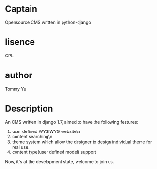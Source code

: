 Captain
=======

Opensource CMS written in python-django

lisence
=========
GPL

author
=========
Tommy Yu

Description
==============
An CMS written in django 1.7, aimed to have the following features:
1. user defined WYSIWYG website\n
2. content searching\n
3. theme system which allow the designer to design individual theme for real use.
4. content type(user defined model) support

Now, it's at the development state, welcome to join us.
